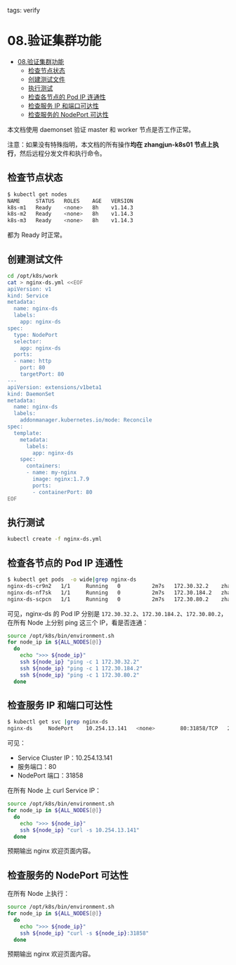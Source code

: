 tags: verify

# 08.验证集群功能

<!-- TOC -->

- [08.验证集群功能](#08验证集群功能)
    - [检查节点状态](#检查节点状态)
    - [创建测试文件](#创建测试文件)
    - [执行测试](#执行测试)
    - [检查各节点的 Pod IP 连通性](#检查各节点的-pod-ip-连通性)
    - [检查服务 IP 和端口可达性](#检查服务-ip-和端口可达性)
    - [检查服务的 NodePort 可达性](#检查服务的-nodeport-可达性)

<!-- /TOC -->

本文档使用 daemonset 验证 master 和 worker 节点是否工作正常。

注意：如果没有特殊指明，本文档的所有操作**均在 zhangjun-k8s01 节点上执行**，然后远程分发文件和执行命令。

## 检查节点状态

``` bash
$ kubectl get nodes
NAME     STATUS   ROLES    AGE   VERSION
k8s-m1   Ready    <none>   8h    v1.14.3
k8s-m2   Ready    <none>   8h    v1.14.3
k8s-m3   Ready    <none>   8h    v1.14.3
```

都为 Ready 时正常。

## 创建测试文件

``` bash
cd /opt/k8s/work
cat > nginx-ds.yml <<EOF
apiVersion: v1
kind: Service
metadata:
  name: nginx-ds
  labels:
    app: nginx-ds
spec:
  type: NodePort
  selector:
    app: nginx-ds
  ports:
  - name: http
    port: 80
    targetPort: 80
---
apiVersion: extensions/v1beta1
kind: DaemonSet
metadata:
  name: nginx-ds
  labels:
    addonmanager.kubernetes.io/mode: Reconcile
spec:
  template:
    metadata:
      labels:
        app: nginx-ds
    spec:
      containers:
      - name: my-nginx
        image: nginx:1.7.9
        ports:
        - containerPort: 80
EOF
```

## 执行测试

``` bash
kubectl create -f nginx-ds.yml
```

## 检查各节点的 Pod IP 连通性

``` bash
$ kubectl get pods  -o wide|grep nginx-ds
nginx-ds-cr9n2   1/1     Running   0          2m7s   172.30.32.2    zhangjun-k8s02   <none>           <none>
nginx-ds-nf7sk   1/1     Running   0          2m7s   172.30.184.2   zhangjun-k8s03   <none>           <none>
nginx-ds-scpcn   1/1     Running   0          2m7s   172.30.80.2    zhangjun-k8s01   <none>           <none>
```

可见，nginx-ds 的 Pod IP 分别是 `172.30.32.2`、`172.30.184.2`、`172.30.80.2`，在所有 Node 上分别 ping 这三个 IP，看是否连通：

``` bash
source /opt/k8s/bin/environment.sh
for node_ip in ${ALL_NODES[@]}
  do
    echo ">>> ${node_ip}"
    ssh ${node_ip} "ping -c 1 172.30.32.2"
    ssh ${node_ip} "ping -c 1 172.30.184.2"
    ssh ${node_ip} "ping -c 1 172.30.80.2"
  done
```

## 检查服务 IP 和端口可达性

``` bash
$ kubectl get svc |grep nginx-ds
nginx-ds     NodePort    10.254.13.141   <none>        80:31858/TCP   2m58s
```

可见：

+ Service Cluster IP：10.254.13.141 
+ 服务端口：80
+ NodePort 端口：31858

在所有 Node 上 curl Service IP：

``` bash
source /opt/k8s/bin/environment.sh
for node_ip in ${ALL_NODES[@]}
  do
    echo ">>> ${node_ip}"
    ssh ${node_ip} "curl -s 10.254.13.141"
  done
```

预期输出 nginx 欢迎页面内容。

## 检查服务的 NodePort 可达性

在所有 Node 上执行：

``` bash
source /opt/k8s/bin/environment.sh
for node_ip in ${ALL_NODES[@]}
  do
    echo ">>> ${node_ip}"
    ssh ${node_ip} "curl -s ${node_ip}:31858"
  done
```

预期输出 nginx 欢迎页面内容。